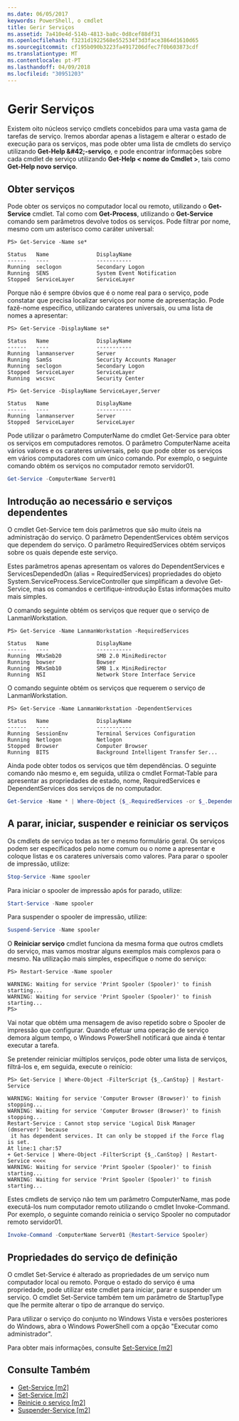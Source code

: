 ```yaml
---
ms.date: 06/05/2017
keywords: PowerShell, o cmdlet
title: Gerir Serviços
ms.assetid: 7a410e4d-514b-4813-ba0c-0d8cef88df31
ms.openlocfilehash: f3231d1922568e552534f3d3face3864d1610d65
ms.sourcegitcommit: cf195b090b3223fa4917206dfec7f0b603873cdf
ms.translationtype: MT
ms.contentlocale: pt-PT
ms.lasthandoff: 04/09/2018
ms.locfileid: "30951203"
---
```

# <a name="managing-services"></a>Gerir Serviços

Existem oito núcleos serviço cmdlets concebidos para uma vasta gama de tarefas de serviço. Iremos abordar apenas a listagem e alterar o estado de execução para os serviços, mas pode obter uma lista de cmdlets do serviço utilizando **Get-Help \&#42;-serviço**, e pode encontrar informações sobre cada cmdlet de serviço utilizando **Get-Help < nome do Cmdlet >**, tais como **Get-Help novo serviço**.

## <a name="getting-services"></a>Obter serviços

Pode obter os serviços no computador local ou remoto, utilizando o **Get-Service** cmdlet. Tal como com **Get-Process**, utilizando o **Get-Service** comando sem parâmetros devolve todos os serviços. Pode filtrar por nome, mesmo com um asterisco como caráter universal:

```
PS> Get-Service -Name se*

Status   Name               DisplayName
------   ----               -----------
Running  seclogon           Secondary Logon
Running  SENS               System Event Notification
Stopped  ServiceLayer       ServiceLayer
```

Porque não é sempre óbvios que é o nome real para o serviço, pode constatar que precisa localizar serviços por nome de apresentação. Pode fazê-nome específico, utilizando carateres universais, ou uma lista de nomes a apresentar:

```
PS> Get-Service -DisplayName se*

Status   Name               DisplayName
------   ----               -----------
Running  lanmanserver       Server
Running  SamSs              Security Accounts Manager
Running  seclogon           Secondary Logon
Stopped  ServiceLayer       ServiceLayer
Running  wscsvc             Security Center

PS> Get-Service -DisplayName ServiceLayer,Server

Status   Name               DisplayName
------   ----               -----------
Running  lanmanserver       Server
Stopped  ServiceLayer       ServiceLayer
```

Pode utilizar o parâmetro ComputerName do cmdlet Get-Service para obter os serviços em computadores remotos. O parâmetro ComputerName aceita vários valores e os carateres universais, pelo que pode obter os serviços em vários computadores com um único comando. Por exemplo, o seguinte comando obtém os serviços no computador remoto servidor01.

```powershell
Get-Service -ComputerName Server01
```

## <a name="getting-required-and-dependent-services"></a>Introdução ao necessário e serviços dependentes

O cmdlet Get-Service tem dois parâmetros que são muito úteis na administração do serviço. O parâmetro DependentServices obtém serviços que dependem do serviço. O parâmetro RequiredServices obtém serviços sobre os quais depende este serviço.

Estes parâmetros apenas apresentam os valores do DependentServices e ServicesDependedOn (alias = RequiredServices) propriedades do objeto System.ServiceProcess.ServiceController que simplificam a devolve Get-Service, mas os comandos e certifique-introdução Estas informações muito mais simples.

O comando seguinte obtém os serviços que requer que o serviço de LanmanWorkstation.

```
PS> Get-Service -Name LanmanWorkstation -RequiredServices

Status   Name               DisplayName
------   ----               -----------
Running  MRxSmb20           SMB 2.0 MiniRedirector
Running  bowser             Bowser
Running  MRxSmb10           SMB 1.x MiniRedirector
Running  NSI                Network Store Interface Service
```

O comando seguinte obtém os serviços que requerem o serviço de LanmanWorkstation.

```
PS> Get-Service -Name LanmanWorkstation -DependentServices

Status   Name               DisplayName
------   ----               -----------
Running  SessionEnv         Terminal Services Configuration
Running  Netlogon           Netlogon
Stopped  Browser            Computer Browser
Running  BITS               Background Intelligent Transfer Ser...
```

Ainda pode obter todos os serviços que têm dependências. O seguinte comando não mesmo e, em seguida, utiliza o cmdlet Format-Table para apresentar as propriedades de estado, nome, RequiredServices e DependentServices dos serviços de no computador.

```powershell
Get-Service -Name * | Where-Object {$_.RequiredServices -or $_.DependentServices} | Format-Table -Property Status, Name, RequiredServices, DependentServices -auto
```

## <a name="stopping-starting-suspending-and-restarting-services"></a>A parar, iniciar, suspender e reiniciar os serviços
Os cmdlets de serviço todas as ter o mesmo formulário geral. Os serviços podem ser especificados pelo nome comum ou o nome a apresentar e coloque listas e os carateres universais como valores. Para parar o spooler de impressão, utilize:

```powershell
Stop-Service -Name spooler
```

Para iniciar o spooler de impressão após for parado, utilize:

```powershell
Start-Service -Name spooler
```

Para suspender o spooler de impressão, utilize:

```powershell
Suspend-Service -Name spooler
```

O **Reiniciar serviço** cmdlet funciona da mesma forma que outros cmdlets do serviço, mas vamos mostrar alguns exemplos mais complexos para o mesmo. Na utilização mais simples, especifique o nome do serviço:

```
PS> Restart-Service -Name spooler

WARNING: Waiting for service 'Print Spooler (Spooler)' to finish starting...
WARNING: Waiting for service 'Print Spooler (Spooler)' to finish starting...
PS>
```

Vai notar que obtém uma mensagem de aviso repetido sobre o Spooler de impressão que configurar. Quando efetuar uma operação de serviço demora algum tempo, o Windows PowerShell notificará que ainda é tentar executar a tarefa.

Se pretender reiniciar múltiplos serviços, pode obter uma lista de serviços, filtrá-los e, em seguida, execute o reinício:

```
PS> Get-Service | Where-Object -FilterScript {$_.CanStop} | Restart-Service

WARNING: Waiting for service 'Computer Browser (Browser)' to finish stopping...
WARNING: Waiting for service 'Computer Browser (Browser)' to finish stopping...
Restart-Service : Cannot stop service 'Logical Disk Manager (dmserver)' because
 it has dependent services. It can only be stopped if the Force flag is set.
At line:1 char:57
+ Get-Service | Where-Object -FilterScript {$_.CanStop} | Restart-Service <<<<
WARNING: Waiting for service 'Print Spooler (Spooler)' to finish starting...
WARNING: Waiting for service 'Print Spooler (Spooler)' to finish starting...
```

Estes cmdlets de serviço não tem um parâmetro ComputerName, mas pode executá-los num computador remoto utilizando o cmdlet Invoke-Command. Por exemplo, o seguinte comando reinicia o serviço Spooler no computador remoto servidor01.

```powershell
Invoke-Command -ComputerName Server01 {Restart-Service Spooler}
```

## <a name="setting-service-properties"></a>Propriedades do serviço de definição

O cmdlet Set-Service é alterado as propriedades de um serviço num computador local ou remoto. Porque o estado do serviço é uma propriedade, pode utilizar este cmdlet para iniciar, parar e suspender um serviço. O cmdlet Set-Service também tem um parâmetro de StartupType que lhe permite alterar o tipo de arranque do serviço.

Para utilizar o serviço do conjunto no Windows Vista e versões posteriores do Windows, abra o Windows PowerShell com a opção "Executar como administrador".

Para obter mais informações, consulte [Set-Service [m2]](https://technet.microsoft.com/library/b71e29ed-372b-4e32-a4b7-5eb6216e56c3)

## <a name="see-also"></a>Consulte Também

- [Get-Service [m2]](https://technet.microsoft.com/en-us/library/0a09cb22-0a1c-4a79-9851-4e53075f9cf6)
- [Set-Service [m2]](https://technet.microsoft.com/library/b71e29ed-372b-4e32-a4b7-5eb6216e56c3)
- [Reinicie o serviço [m2]](https://technet.microsoft.com/en-us/library/45acf50d-2277-4523-baf7-ce7ced977d0f)
- [Suspender-Service [m2]](https://technet.microsoft.com/en-us/library/c8492b87-0e21-4faf-8054-3c83c2ec2826)